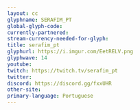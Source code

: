 ```yaml
---
layout: cc
glyphname: SERAFIM_PT
global-glyph-code: 
currently-partnered: 
stream-currency-needed-for-glyph: 
title: serafim_pt 
glyphurl: https://i.imgur.com/EetRELV.png
glyphwave: 14
youtube: 
twitch: https://twitch.tv/serafim_pt
twitter: 
discord: https://discord.gg/fxxUHR
other-site: 
primary-language: Portuguese
---
```


